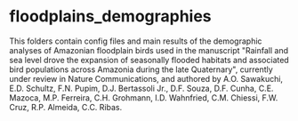 # floodplains_demographies

This folders contain config files and main results of the demographic analyses of Amazonian floodplain birds used in the manuscript "Rainfall and sea level drove the expansion of seasonally flooded habitats and associated bird populations across Amazonia during the late Quaternary", currently under review in Nature Communications, and authored by A.O. Sawakuchi, E.D. Schultz, F.N. Pupim, D.J. Bertassoli Jr., D.F. Souza, D.F. Cunha, C.E. Mazoca, M.P. Ferreira, C.H. Grohmann, I.D. Wahnfried, C.M. Chiessi, F.W. Cruz, R.P. Almeida, C.C. Ribas.
